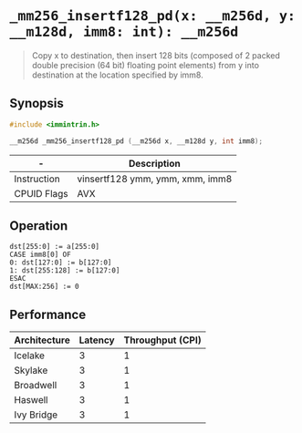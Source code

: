 `_mm256_insertf128_pd(x: __m256d, y: __m128d, imm8: int): __m256d`
===============================================================

> Copy x to destination, then insert 128 bits (composed of 2 packed double precision (64 bit) floating point elements) from y into destination at the location specified by imm8.

## Synopsis

```c
#include <immintrin.h>

__m256d _mm256_insertf128_pd (__m256d x, __m128d y, int imm8);
```

| -           | Description                     |
| ----------- | ------------------------------- |
| Instruction | vinsertf128 ymm, ymm, xmm, imm8 |
| CPUID Flags | AVX                             |

## Operation

```
dst[255:0] := a[255:0]
CASE imm8[0] OF
0: dst[127:0] := b[127:0]
1: dst[255:128] := b[127:0]
ESAC
dst[MAX:256] := 0
```

## Performance

| Architecture | Latency | Throughput (CPI) |
| ------------ | ------- | ---------------- |
| Icelake      | 3       | 1                |
| Skylake      | 3       | 1                |
| Broadwell    | 3       | 1                |
| Haswell      | 3       | 1                |
| Ivy Bridge   | 3       | 1                |
